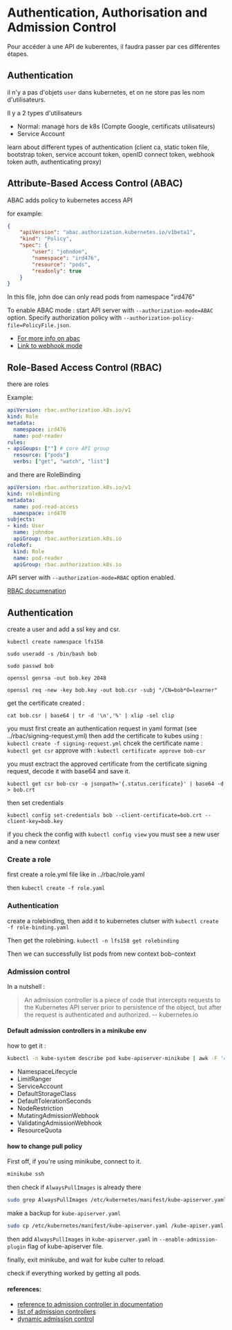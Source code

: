 # Authentication, Authorisation and Admission Control

Pour accéder à une API de kuberentes, il faudra passer par ces différentes étapes.

## Authentication

il n'y a pas d'objets `user` dans kubernetes, et on ne store pas les nom d'utilisateurs. 

Il y a 2 types d'utilisateurs

- Normal: managé hors de k8s (Compte Google, certificats utilisateurs)
- Service Account

learn about different types of authentication (client ca, static token file, bootstrap token, service account token, openID connect token, webhook token auth, authenticating proxy)

## Attribute-Based Access Control (ABAC)

ABAC adds policy to kubernetes access API 

for example: 

```json
{
    "apiVersion": "abac.authorization.kubernetes.io/v1beta1",
    "kind": "Policy",
    "spec": {
        "user": "johndoe",
        "namespace": "ird476",
        "resource": "pods",
        "readonly": true
    }
}
```
In this file, john doe can only read pods from namespace "ird476"

To enable ABAC mode : start API server with `--authorization-mode=ABAC` option. Specify authorization policy with `--authorization-policy-file=PolicyFile.json`. 

- [For more info on abac](https://kubernetes.io/docs/reference/access-authn-authz/abac/)
- [Link to webhook mode](https://kubernetes.io/docs/reference/access-authn-authz/webhook/) 

## Role-Based Access Control (RBAC)
there are roles

Example: 
```yaml
apiVersion: rbac.authorization.k8s.io/v1
kind: Role
metadata:
  namespace: ird476
  name: pod-reader
rules:
- apiGoups: [""] # core API group
  resource: ["pods"]
  verbs: ["get", "watch", "list"]
```
and there are RoleBinding
```yaml
apiVersion: rbac.authorization.k8s.io/v1
kind: roleBinding
metadata:
  name: pod-read-access
  namespace: ird476
subjects:
- kind: User
  name: johndoe
  apiGroup: rbac.authorization.k8s.io
roleRef:
  kind: Role
  name: pod-reader
  apiGroup: rbac.authorization.k8s.io
```
API server with `--authorization-mode=RBAC` option enabled. 

[RBAC documenation](https://kubernetes.io/docs/reference/access-authn-authz/rbac/)

## Authentication
create a user and add a ssl key and csr. 

`kubectl create namespace lfs158`

`sudo useradd -s /bin/bash bob`

`sudo passwd bob`

`openssl genrsa -out bob.key 2048`

`openssl req -new -key bob.key -out bob.csr -subj "/CN=bob*O=learner"`

get the certificate created : 

`cat bob.csr | base64 | tr -d '\n','%' | xlip -sel clip`

you must first create an authentication request in yaml format (see ../rbac/signing-request.yml)
then add the certificate to kubes using : `kubectl create -f signing-request.yml`
chcek the certificate name : `kubectl get csr`
approve with : `kubectl certificate approve bob-csr`

you must exctract the approved certificate from the certificate signing request, decode it with base64 and save it. 

`kubectl get csr bob-csr -o jsonpath='{.status.cerificate}' | base64 -d > bob.crt`

then set credentials 

`kubectl config set-credentials bob --client-certificate=bob.crt --client-key=bob.key`

if you check the config with `kubectl config view` you must see a new user and a new context

### Create a role
first create a role.yml file like in ../rbac/role.yaml

then `kubectl create -f role.yaml`

### Authentication
create a rolebinding, then add it to kubernetes clutser with `kubectl create -f role-binding.yaml`

Then get the rolebining. `kubectl -n lfs158 get rolebinding`

Then we can successfully list pods from new context bob-context

### Admission control

In a nutshell : 

> An admission controller is a piece of code that intercepts requests to the Kubernetes API server prior to persistence of the object, but after the request is authenticated and authorized.
> -- kubernetes.io

#### Default admission controllers in a minikube env

how to get it :
```bash
kubectl -n kube-system describe pod kube-apiserver-minikube | awk -F '=' '$1 ~ /admission {print $2}'
```
- NamespaceLifecycle
- LimitRanger
- ServiceAccount
- DefaultStorageClass
- DefaultTolerationSeconds
- NodeRestriction
- MutatingAdmissionWebhook
- ValidatingAdmissionWebhook
- ResourceQuota

#### how to change pull policy

First off, if you're using minikube, connect to it. 

```bash
minikube ssh
```

then check if `AlwaysPullImages` is already there

```bash
sudo grep AlwaysPullImages /etc/kubernetes/manifest/kube-apiserver.yaml
```

make a backup for `kube-apiserver.yaml`

```bash
sudo cp /etc/kubernetes/manifest/kube-apiserver.yaml /kube-apiser.yaml.backup
```

then add `AlwaysPullImages` in `kube-apiserver.yaml` in `--enable-admission-plugin` flag of kube-apiserver file. 

finally, exit minikube, and wait for kube culter to reload.

check if everything worked by getting all pods. 



#### references:

- [reference to admission controller in documentation](https://kubernetes.io/docs/reference/access-authn-authz/admission-controllers/)
- [list of admission controllers](https://kubernetes.io/docs/reference/access-authn-authz/admission-controllers/#what-does-each-admission-controller-do)
- [dynamic admission control](https://kubernetes.io/docs/reference/access-authn-authz/extensible-admission-controllers/)


